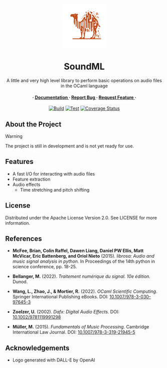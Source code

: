 <div align='center'>

<img src="soundml_logo.svg" width="140px" alt="SoundML Logo">

<h1>SoundML</h1>
<p>A little and very high level library to perform basic operations on audio files in the OCaml language</p>

<h4> <span> · </span> <a href="https://github.com/gabyfle/SoundML/blob/master/README.md"> Documentation </a> <span> · </span> <a href="https://github.com/gabyfle/SoundML/issues"> Report Bug </a> <span> · </span> <a href="https://github.com/gabyfle/SoundML/issues"> Request Feature </a> · </h4>

[![Build](https://github.com/gabyfle/SoundML/actions/workflows/build.yml/badge.svg)](https://github.com/gabyfle/SoundML/actions/workflows/build.yml)
[![Test](https://github.com/gabyfle/SoundML/actions/workflows/test.yml/badge.svg)](https://github.com/gabyfle/SoundML/actions/workflows/test.yml)
[![Coverage Status](https://coveralls.io/repos/github/gabyfle/SoundML/badge.svg)](https://coveralls.io/github/gabyfle/SoundML)
</div>

## About the Project

> [!WARNING]
> The project is still in development and is not yet ready for use.

## Features
 - A fast I/O for interacting with audio files
 - Feature extraction
 - Audio effects
   - Time stretching and pitch shifting

## License

Distributed under the Apache License Version 2.0. See LICENSE for more information.

## References

- **McFee, Brian, Colin Raffel, Dawen Liang, Daniel PW Ellis, Matt McVicar, Eric Battenberg, and Oriol Nieto** (2015). *librosa: Audio and music signal analysis in python.* In Proceedings of the 14th python in science conference, pp. 18-25.

- **Bellanger, M.** (2022). *Traitement numérique du signal. 10e édition.* Dunod.

- **Wang, L., Zhao, J., & Mortier, R.** (2022). *OCaml Scientific Computing*. Springer International Publishing eBooks. DOI: [10.1007/978-3-030-97645-3](https://doi.org/10.1007/978-3-030-97645-3)

- **Zoelzer, U.** (2002). *Dafx: Digital Audio Effects*. DOI: [10.1002/9781119991298](https://doi.org/10.1002/9781119991298)

- **Müller, M.** (2015). *Fundamentals of Music Processing*. Cambridge International Law Journal. DOI: [10.1007/978-3-319-21945-5](https://doi.org/10.1007/978-3-319-21945-5)

## Acknowledgements

* Logo generated with DALL-E by OpenAI
